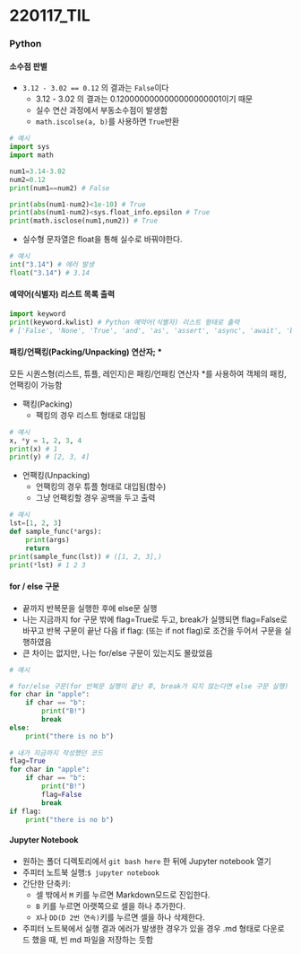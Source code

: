 # 220117_TIL

### Python

#### 소수점 판별

- `3.12 - 3.02 == 0.12` 의 결과는 `False`이다
  - 3.12 - 3.02 의 결과는 0.1200000000000000000001이기 때문
  - 실수 연산 과정에서 부동소수점이 발생함
  - `math.iscolse(a, b)`를 사용하면 `True`반환

```python
# 예시
import sys
import math

num1=3.14-3.02
num2=0.12
print(num1==num2) # False

print(abs(num1-num2)<1e-10) # True
print(abs(num1-num2)<sys.float_info.epsilon # True
print(math.isclose(num1,num2)) # True 
```

- 실수형 문자열은 float을 통해 실수로 바꿔야한다.

```python
# 예시
int("3.14") # 에러 발생
float("3.14") # 3.14
```



#### 예약어(식별자) 리스트 목록 출력

```python
import keyword
print(keyword.kwlist) # Python 예약어(식별자) 리스트 형태로 출력
# ['False', 'None', 'True', 'and', 'as', 'assert', 'async', 'await', 'break', 'class', 'continue', 'def', 'del', 'elif', 'else', 'except', 'finally', 'for', 'from', 'global', 'if', 'import', 'in', 'is', 'lambda', 'nonlocal', 'not', 'or', 'pass', 'raise', 'return', 'try', 'while', 'with', 'yield']
```



#### 패킹/언팩킹(Packing/Unpacking) 연산자; *

모든 시퀀스형(리스트, 튜플, 레인지)은 패킹/언패킹 연산자 *를 사용하여 객체의 패킹, 언팩킹이 가능함

- 팩킹(Packing)
  - 팩킹의 경우 리스트 형태로 대입됨

```python
# 예시
x, *y = 1, 2, 3, 4
print(x) # 1
print(y) # [2, 3, 4] 
```

- 언팩킹(Unpacking)
  - 언팩킹의 경우 튜플 형태로 대입됨(함수)
  - 그냥 언팩킹할 경우 공백을 두고 출력

```python
# 예시
lst=[1, 2, 3]
def sample_func(*args):
    print(args)
    return
print(sample_func(lst)) # ([1, 2, 3],)
print(*lst) # 1 2 3
```



#### for / else 구문

- 끝까지 반복문을 실행한 후에 else문 실행
- 나는 지금까지 for 구문 밖에 flag=True로 두고, break가 실행되면 flag=False로 바꾸고 반복 구문이 끝난 다음 if flag: (또는 if not flag)로 조건을 두어서 구문을 실행하였음
- 큰 차이는 없지만, 나는 for/else 구문이 있는지도 몰랐었음

```python
# 예시

# for/else 구문(for 반복문 실행이 끝난 후, break가 되지 않는다면 else 구문 실행)
for char in "apple":
    if char == "b":
        print("B!")
        break
else:
    print("there is no b")
    
# 내가 지금까지 작성했던 코드
flag=True
for char in "apple":
    if char == "b":
        print("B!")
        flag=False
        break
if flag:
    print("there is no b")
```



#### Jupyter Notebook

- 원하는 폴더 디렉토리에서 `git bash here` 한 뒤에 Jupyter notebook 열기
- 주피터 노트북 실행:`$ jupyter notebook`
- 간단한 단축키: 
  - 셀 밖에서 `M` 키를 누르면 Markdown모드로 진입한다.
  - `B` 키를 누르면 아랫쪽으로 셀을 하나 추가한다.
  - `X`나 `DD(D 2번 연속)`키를 누르면 셀을 하나 삭제한다.
- 주피터 노트북에서 실행 결과 에러가 발생한 경우가 있을 경우 .md 형태로 다운로드 했을 때, 빈 md 파일을 저장하는 듯함